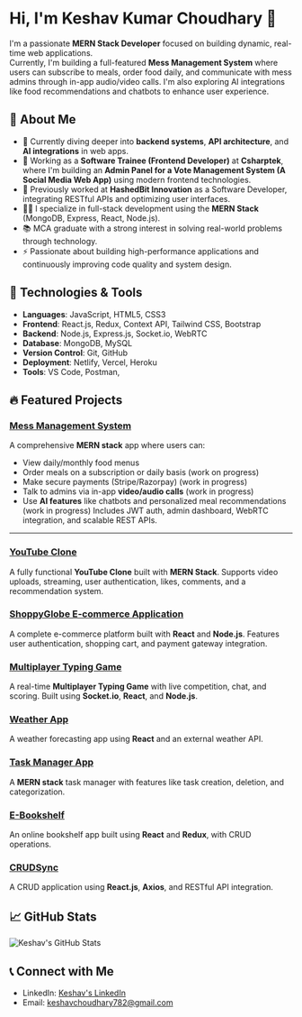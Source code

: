 # Hi, I'm Keshav Kumar Choudhary 👋  

I'm a passionate **MERN Stack Developer** focused on building dynamic, real-time web applications.  
Currently, I'm building a full-featured **Mess Management System** where users can subscribe to meals, order food daily, and communicate with mess admins through in-app audio/video calls. I'm also exploring AI integrations like food recommendations and chatbots to enhance user experience.

## 🚀 About Me
- 🌱 Currently diving deeper into **backend systems**, **API architecture**, and **AI integrations** in web apps.
- 💼 Working as a **Software Trainee (Frontend Developer)** at **Csharptek**, where I'm building an **Admin Panel for a Vote Management System (A Social Media Web App)** using modern frontend technologies.
- 💼 Previously worked at **HashedBit Innovation** as a Software Developer, integrating RESTful APIs and optimizing user interfaces.
- 👨‍💻 I specialize in full-stack development using the **MERN Stack** (MongoDB, Express, React, Node.js).
- 📚 MCA graduate with a strong interest in solving real-world problems through technology.
- ⚡ Passionate about building high-performance applications and continuously improving code quality and system design.

## 🔧 Technologies & Tools
- **Languages**: JavaScript, HTML5, CSS3  
- **Frontend**: React.js, Redux, Context API, Tailwind CSS, Bootstrap  
- **Backend**: Node.js, Express.js, Socket.io, WebRTC  
- **Database**: MongoDB, MySQL  
- **Version Control**: Git, GitHub  
- **Deployment**: Netlify, Vercel, Heroku  
- **Tools**: VS Code, Postman,   

## 🔥 Featured Projects

### [Mess Management System](https://github.com/keshavchoudhary7/Mess_food_Delivery_system)  
A comprehensive **MERN stack** app where users can:
- View daily/monthly food menus  
- Order meals on a subscription or daily basis  (work on progress)
- Make secure payments (Stripe/Razorpay)  (work in progress)
- Talk to admins via in-app **video/audio calls**  (work in progress)
- Use **AI features** like chatbots and personalized meal recommendations  (work in progress)
Includes JWT auth, admin dashboard, WebRTC integration, and scalable REST APIs.

---

### [YouTube Clone](https://github.com/keshavchoudhary7/ytcloneInternshala)  
A fully functional **YouTube Clone** built with **MERN Stack**. Supports video uploads, streaming, user authentication, likes, comments, and a recommendation system.

### [ShoppyGlobe E-commerce Application](https://github.com/keshavchoudhary7/shoppyGlobe/tree/main/e-commerce%20-%20webapp)  
A complete e-commerce platform built with **React** and **Node.js**. Features user authentication, shopping cart, and payment gateway integration.

### [Multiplayer Typing Game](https://github.com/keshavchoudhary7/Typing_Hero)  
A real-time **Multiplayer Typing Game** with live competition, chat, and scoring. Built using **Socket.io**, **React**, and **Node.js**.

### [Weather App](https://knowyourcityclimate.netlify.app/)  
A weather forecasting app using **React** and an external weather API.

### [Task Manager App](https://taskhaven.netlify.app/)  
A **MERN stack** task manager with features like task creation, deletion, and categorization.

### [E-Bookshelf](https://github.com/keshavchoudhary7/e-bookshelf)  
An online bookshelf app built using **React** and **Redux**, with CRUD operations.

### [CRUDSync](https://github.com/keshavchoudhary7/crudsync)  
A CRUD application using **React.js**, **Axios**, and RESTful API integration.

## 📈 GitHub Stats

![Keshav's GitHub Stats](https://github-readme-stats.vercel.app/api?username=keshavchoudhary7&show_icons=true&hide_title=true&count_private=true&hide=prs&theme=radical)

## 📞 Connect with Me
- LinkedIn: [Keshav's LinkedIn](https://www.linkedin.com/in/keshavchoudhary)
- Email: keshavchoudhary782@gmail.com
